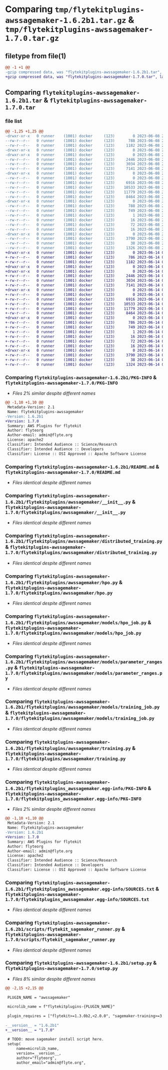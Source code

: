 # Comparing `tmp/flytekitplugins-awssagemaker-1.6.2b1.tar.gz` & `tmp/flytekitplugins-awssagemaker-1.7.0.tar.gz`

## filetype from file(1)

```diff
@@ -1 +1 @@
-gzip compressed data, was "flytekitplugins-awssagemaker-1.6.2b1.tar", last modified: Thu Jun  8 23:49:40 2023, max compression
+gzip compressed data, was "flytekitplugins-awssagemaker-1.7.0.tar", last modified: Wed Jun 14 04:33:25 2023, max compression
```

## Comparing `flytekitplugins-awssagemaker-1.6.2b1.tar` & `flytekitplugins-awssagemaker-1.7.0.tar`

### file list

```diff
@@ -1,25 +1,25 @@
-drwxr-xr-x   0 runner    (1001) docker     (123)        0 2023-06-08 23:49:40.083212 flytekitplugins-awssagemaker-1.6.2b1/
--rw-r--r--   0 runner    (1001) docker     (123)      788 2023-06-08 23:49:40.079213 flytekitplugins-awssagemaker-1.6.2b1/PKG-INFO
--rw-r--r--   0 runner    (1001) docker     (123)     1182 2023-06-08 23:49:15.000000 flytekitplugins-awssagemaker-1.6.2b1/README.md
-drwxr-xr-x   0 runner    (1001) docker     (123)        0 2023-06-08 23:49:40.079213 flytekitplugins-awssagemaker-1.6.2b1/flytekitplugins/
-drwxr-xr-x   0 runner    (1001) docker     (123)        0 2023-06-08 23:49:40.079213 flytekitplugins-awssagemaker-1.6.2b1/flytekitplugins/awssagemaker/
--rw-r--r--   0 runner    (1001) docker     (123)     2446 2023-06-08 23:49:15.000000 flytekitplugins-awssagemaker-1.6.2b1/flytekitplugins/awssagemaker/__init__.py
--rw-r--r--   0 runner    (1001) docker     (123)     3034 2023-06-08 23:49:15.000000 flytekitplugins-awssagemaker-1.6.2b1/flytekitplugins/awssagemaker/distributed_training.py
--rw-r--r--   0 runner    (1001) docker     (123)     7141 2023-06-08 23:49:15.000000 flytekitplugins-awssagemaker-1.6.2b1/flytekitplugins/awssagemaker/hpo.py
-drwxr-xr-x   0 runner    (1001) docker     (123)        0 2023-06-08 23:49:40.079213 flytekitplugins-awssagemaker-1.6.2b1/flytekitplugins/awssagemaker/models/
--rw-r--r--   0 runner    (1001) docker     (123)        0 2023-06-08 23:49:15.000000 flytekitplugins-awssagemaker-1.6.2b1/flytekitplugins/awssagemaker/models/__init__.py
--rw-r--r--   0 runner    (1001) docker     (123)     6916 2023-06-08 23:49:15.000000 flytekitplugins-awssagemaker-1.6.2b1/flytekitplugins/awssagemaker/models/hpo_job.py
--rw-r--r--   0 runner    (1001) docker     (123)    10533 2023-06-08 23:49:15.000000 flytekitplugins-awssagemaker-1.6.2b1/flytekitplugins/awssagemaker/models/parameter_ranges.py
--rw-r--r--   0 runner    (1001) docker     (123)    11779 2023-06-08 23:49:15.000000 flytekitplugins-awssagemaker-1.6.2b1/flytekitplugins/awssagemaker/models/training_job.py
--rw-r--r--   0 runner    (1001) docker     (123)     8464 2023-06-08 23:49:15.000000 flytekitplugins-awssagemaker-1.6.2b1/flytekitplugins/awssagemaker/training.py
-drwxr-xr-x   0 runner    (1001) docker     (123)        0 2023-06-08 23:49:40.079213 flytekitplugins-awssagemaker-1.6.2b1/flytekitplugins_awssagemaker.egg-info/
--rw-r--r--   0 runner    (1001) docker     (123)      788 2023-06-08 23:49:40.000000 flytekitplugins-awssagemaker-1.6.2b1/flytekitplugins_awssagemaker.egg-info/PKG-INFO
--rw-r--r--   0 runner    (1001) docker     (123)      749 2023-06-08 23:49:40.000000 flytekitplugins-awssagemaker-1.6.2b1/flytekitplugins_awssagemaker.egg-info/SOURCES.txt
--rw-r--r--   0 runner    (1001) docker     (123)        1 2023-06-08 23:49:40.000000 flytekitplugins-awssagemaker-1.6.2b1/flytekitplugins_awssagemaker.egg-info/dependency_links.txt
--rw-r--r--   0 runner    (1001) docker     (123)       16 2023-06-08 23:49:40.000000 flytekitplugins-awssagemaker-1.6.2b1/flytekitplugins_awssagemaker.egg-info/namespace_packages.txt
--rw-r--r--   0 runner    (1001) docker     (123)       72 2023-06-08 23:49:40.000000 flytekitplugins-awssagemaker-1.6.2b1/flytekitplugins_awssagemaker.egg-info/requires.txt
--rw-r--r--   0 runner    (1001) docker     (123)       16 2023-06-08 23:49:40.000000 flytekitplugins-awssagemaker-1.6.2b1/flytekitplugins_awssagemaker.egg-info/top_level.txt
-drwxr-xr-x   0 runner    (1001) docker     (123)        0 2023-06-08 23:49:40.079213 flytekitplugins-awssagemaker-1.6.2b1/scripts/
--rw-r--r--   0 runner    (1001) docker     (123)     3790 2023-06-08 23:49:15.000000 flytekitplugins-awssagemaker-1.6.2b1/scripts/flytekit_sagemaker_runner.py
--rw-r--r--   0 runner    (1001) docker     (123)       38 2023-06-08 23:49:40.083212 flytekitplugins-awssagemaker-1.6.2b1/setup.cfg
--rw-r--r--   0 runner    (1001) docker     (123)     1326 2023-06-08 23:49:38.000000 flytekitplugins-awssagemaker-1.6.2b1/setup.py
+drwxr-xr-x   0 runner    (1001) docker     (123)        0 2023-06-14 04:33:25.985283 flytekitplugins-awssagemaker-1.7.0/
+-rw-r--r--   0 runner    (1001) docker     (123)      786 2023-06-14 04:33:25.985283 flytekitplugins-awssagemaker-1.7.0/PKG-INFO
+-rw-r--r--   0 runner    (1001) docker     (123)     1182 2023-06-14 04:33:05.000000 flytekitplugins-awssagemaker-1.7.0/README.md
+drwxr-xr-x   0 runner    (1001) docker     (123)        0 2023-06-14 04:33:25.985283 flytekitplugins-awssagemaker-1.7.0/flytekitplugins/
+drwxr-xr-x   0 runner    (1001) docker     (123)        0 2023-06-14 04:33:25.985283 flytekitplugins-awssagemaker-1.7.0/flytekitplugins/awssagemaker/
+-rw-r--r--   0 runner    (1001) docker     (123)     2446 2023-06-14 04:33:05.000000 flytekitplugins-awssagemaker-1.7.0/flytekitplugins/awssagemaker/__init__.py
+-rw-r--r--   0 runner    (1001) docker     (123)     3034 2023-06-14 04:33:05.000000 flytekitplugins-awssagemaker-1.7.0/flytekitplugins/awssagemaker/distributed_training.py
+-rw-r--r--   0 runner    (1001) docker     (123)     7141 2023-06-14 04:33:05.000000 flytekitplugins-awssagemaker-1.7.0/flytekitplugins/awssagemaker/hpo.py
+drwxr-xr-x   0 runner    (1001) docker     (123)        0 2023-06-14 04:33:25.985283 flytekitplugins-awssagemaker-1.7.0/flytekitplugins/awssagemaker/models/
+-rw-r--r--   0 runner    (1001) docker     (123)        0 2023-06-14 04:33:05.000000 flytekitplugins-awssagemaker-1.7.0/flytekitplugins/awssagemaker/models/__init__.py
+-rw-r--r--   0 runner    (1001) docker     (123)     6916 2023-06-14 04:33:05.000000 flytekitplugins-awssagemaker-1.7.0/flytekitplugins/awssagemaker/models/hpo_job.py
+-rw-r--r--   0 runner    (1001) docker     (123)    10533 2023-06-14 04:33:05.000000 flytekitplugins-awssagemaker-1.7.0/flytekitplugins/awssagemaker/models/parameter_ranges.py
+-rw-r--r--   0 runner    (1001) docker     (123)    11779 2023-06-14 04:33:05.000000 flytekitplugins-awssagemaker-1.7.0/flytekitplugins/awssagemaker/models/training_job.py
+-rw-r--r--   0 runner    (1001) docker     (123)     8464 2023-06-14 04:33:05.000000 flytekitplugins-awssagemaker-1.7.0/flytekitplugins/awssagemaker/training.py
+drwxr-xr-x   0 runner    (1001) docker     (123)        0 2023-06-14 04:33:25.985283 flytekitplugins-awssagemaker-1.7.0/flytekitplugins_awssagemaker.egg-info/
+-rw-r--r--   0 runner    (1001) docker     (123)      786 2023-06-14 04:33:25.000000 flytekitplugins-awssagemaker-1.7.0/flytekitplugins_awssagemaker.egg-info/PKG-INFO
+-rw-r--r--   0 runner    (1001) docker     (123)      749 2023-06-14 04:33:25.000000 flytekitplugins-awssagemaker-1.7.0/flytekitplugins_awssagemaker.egg-info/SOURCES.txt
+-rw-r--r--   0 runner    (1001) docker     (123)        1 2023-06-14 04:33:25.000000 flytekitplugins-awssagemaker-1.7.0/flytekitplugins_awssagemaker.egg-info/dependency_links.txt
+-rw-r--r--   0 runner    (1001) docker     (123)       16 2023-06-14 04:33:25.000000 flytekitplugins-awssagemaker-1.7.0/flytekitplugins_awssagemaker.egg-info/namespace_packages.txt
+-rw-r--r--   0 runner    (1001) docker     (123)       72 2023-06-14 04:33:25.000000 flytekitplugins-awssagemaker-1.7.0/flytekitplugins_awssagemaker.egg-info/requires.txt
+-rw-r--r--   0 runner    (1001) docker     (123)       16 2023-06-14 04:33:25.000000 flytekitplugins-awssagemaker-1.7.0/flytekitplugins_awssagemaker.egg-info/top_level.txt
+drwxr-xr-x   0 runner    (1001) docker     (123)        0 2023-06-14 04:33:25.985283 flytekitplugins-awssagemaker-1.7.0/scripts/
+-rw-r--r--   0 runner    (1001) docker     (123)     3790 2023-06-14 04:33:05.000000 flytekitplugins-awssagemaker-1.7.0/scripts/flytekit_sagemaker_runner.py
+-rw-r--r--   0 runner    (1001) docker     (123)       38 2023-06-14 04:33:25.985283 flytekitplugins-awssagemaker-1.7.0/setup.cfg
+-rw-r--r--   0 runner    (1001) docker     (123)     1324 2023-06-14 04:33:24.000000 flytekitplugins-awssagemaker-1.7.0/setup.py
```

### Comparing `flytekitplugins-awssagemaker-1.6.2b1/PKG-INFO` & `flytekitplugins-awssagemaker-1.7.0/PKG-INFO`

 * *Files 2% similar despite different names*

```diff
@@ -1,10 +1,10 @@
 Metadata-Version: 2.1
 Name: flytekitplugins-awssagemaker
-Version: 1.6.2b1
+Version: 1.7.0
 Summary: AWS Plugins for flytekit
 Author: flyteorg
 Author-email: admin@flyte.org
 License: apache2
 Classifier: Intended Audience :: Science/Research
 Classifier: Intended Audience :: Developers
 Classifier: License :: OSI Approved :: Apache Software License
```

### Comparing `flytekitplugins-awssagemaker-1.6.2b1/README.md` & `flytekitplugins-awssagemaker-1.7.0/README.md`

 * *Files identical despite different names*

### Comparing `flytekitplugins-awssagemaker-1.6.2b1/flytekitplugins/awssagemaker/__init__.py` & `flytekitplugins-awssagemaker-1.7.0/flytekitplugins/awssagemaker/__init__.py`

 * *Files identical despite different names*

### Comparing `flytekitplugins-awssagemaker-1.6.2b1/flytekitplugins/awssagemaker/distributed_training.py` & `flytekitplugins-awssagemaker-1.7.0/flytekitplugins/awssagemaker/distributed_training.py`

 * *Files identical despite different names*

### Comparing `flytekitplugins-awssagemaker-1.6.2b1/flytekitplugins/awssagemaker/hpo.py` & `flytekitplugins-awssagemaker-1.7.0/flytekitplugins/awssagemaker/hpo.py`

 * *Files identical despite different names*

### Comparing `flytekitplugins-awssagemaker-1.6.2b1/flytekitplugins/awssagemaker/models/hpo_job.py` & `flytekitplugins-awssagemaker-1.7.0/flytekitplugins/awssagemaker/models/hpo_job.py`

 * *Files identical despite different names*

### Comparing `flytekitplugins-awssagemaker-1.6.2b1/flytekitplugins/awssagemaker/models/parameter_ranges.py` & `flytekitplugins-awssagemaker-1.7.0/flytekitplugins/awssagemaker/models/parameter_ranges.py`

 * *Files identical despite different names*

### Comparing `flytekitplugins-awssagemaker-1.6.2b1/flytekitplugins/awssagemaker/models/training_job.py` & `flytekitplugins-awssagemaker-1.7.0/flytekitplugins/awssagemaker/models/training_job.py`

 * *Files identical despite different names*

### Comparing `flytekitplugins-awssagemaker-1.6.2b1/flytekitplugins/awssagemaker/training.py` & `flytekitplugins-awssagemaker-1.7.0/flytekitplugins/awssagemaker/training.py`

 * *Files identical despite different names*

### Comparing `flytekitplugins-awssagemaker-1.6.2b1/flytekitplugins_awssagemaker.egg-info/PKG-INFO` & `flytekitplugins-awssagemaker-1.7.0/flytekitplugins_awssagemaker.egg-info/PKG-INFO`

 * *Files 2% similar despite different names*

```diff
@@ -1,10 +1,10 @@
 Metadata-Version: 2.1
 Name: flytekitplugins-awssagemaker
-Version: 1.6.2b1
+Version: 1.7.0
 Summary: AWS Plugins for flytekit
 Author: flyteorg
 Author-email: admin@flyte.org
 License: apache2
 Classifier: Intended Audience :: Science/Research
 Classifier: Intended Audience :: Developers
 Classifier: License :: OSI Approved :: Apache Software License
```

### Comparing `flytekitplugins-awssagemaker-1.6.2b1/flytekitplugins_awssagemaker.egg-info/SOURCES.txt` & `flytekitplugins-awssagemaker-1.7.0/flytekitplugins_awssagemaker.egg-info/SOURCES.txt`

 * *Files identical despite different names*

### Comparing `flytekitplugins-awssagemaker-1.6.2b1/scripts/flytekit_sagemaker_runner.py` & `flytekitplugins-awssagemaker-1.7.0/scripts/flytekit_sagemaker_runner.py`

 * *Files identical despite different names*

### Comparing `flytekitplugins-awssagemaker-1.6.2b1/setup.py` & `flytekitplugins-awssagemaker-1.7.0/setup.py`

 * *Files 8% similar despite different names*

```diff
@@ -2,15 +2,15 @@
 
 PLUGIN_NAME = "awssagemaker"
 
 microlib_name = f"flytekitplugins-{PLUGIN_NAME}"
 
 plugin_requires = ["flytekit>=1.3.0b2,<2.0.0", "sagemaker-training>=3.6.2,<4.0.0", "retry2==0.9.5"]
 
-__version__ = "1.6.2b1"
+__version__ = "1.7.0"
 
 # TODO: move sagemaker install script here.
 setup(
     name=microlib_name,
     version=__version__,
     author="flyteorg",
     author_email="admin@flyte.org",
```

